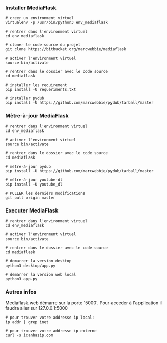 ### Installer MediaFlask

```
# creer un environment virtuel
virtualenv -p /usr/bin/python3 env_mediaflask

# rentrer dans l'environment virtuel
cd env_mediaflask

# cloner le code source du projet
git clone https://bitbucket.org/marcwebbie/mediaflask

# activer l'environment virtuel
source bin/activate

# rentrer dans le dossier avec le code source
cd mediaflask

# installer les requirement
pip install -U requeriments.txt

# installer pydub
pip install -U https://github.com/marcwebbie/pydub/tarball/master
```

### Mètre-à-jour MediaFlask

```
# rentrer dans l'environment virtuel
cd env_mediaflask

# activer l'environment virtuel
source bin/activate

# rentrer dans le dossier avec le code source
cd mediaflask

# mètre-à-jour pydub
pip install -U https://github.com/marcwebbie/pydub/tarball/master

# mètre-à-jour youtube-dl
pip install -U youtube_dl

# PULLER les dernièrs modifications
git pull origin master
```


### Executer MediaFlask

```
# rentrer dans l'environment virtuel
cd env_mediaflask

# activer l'environment virtuel
source bin/activate

# rentrer dans le dossier avec le code source
cd mediaflask

# demarrer la version desktop
python3 desktop/app.py

# demarrer la version web local
python3 app.py
```


### Autres infos

Mediaflask web démarre sur la porte '5000'. Pour acceder à l'application il faudra aller sur 127.0.0.1:5000

```
# pour trouver votre addresse ip local:
ip addr | grep inet

# pour trouver votre addresse ip externe
curl -s icanhazip.com
```